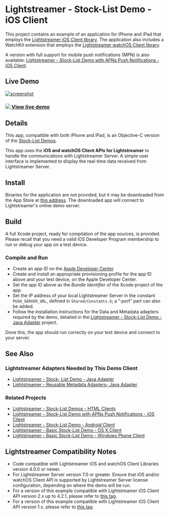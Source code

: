 # Lightstreamer - Stock-List Demo - iOS Client

<!-- START DESCRIPTION lightstreamer-example-stocklist-client-ios -->

This project contains an example of an application for iPhone and iPad that employs the [Lightstreamer iOS Client library](http://www.lightstreamer.com/api/ls-ios-client/latest/). The application also includes a WatchKit extension that employs the [Lightstreamer watchOS Client library](https://www.lightstreamer.com/api/ls-watchos-client/latest/).

A version with full support for mobile push notifications (MPN) is also available: [Lightstreamer - Stock-List Demo with APNs Push Notifications - iOS Client](https://github.com/Lightstreamer/Lightstreamer-example-MPNStockList-client-ios).

## Live Demo

[![screenshot](screenshot_newlarge.png)](https://itunes.apple.com/us/app/lightstreamer-stock-list/id930445387?mt=8)<br>
### [![](http://demos.lightstreamer.com/site/img/play.png) View live demo](https://itunes.apple.com/us/app/lightstreamer-stock-list/id930445387?mt=8)<br>

## Details

This app, compatible with both iPhone and iPad, is an Objective-C version of the [Stock-List Demos](https://github.com/Lightstreamer/Lightstreamer-example-Stocklist-client-javascript).<br>

This app uses the <b>iOS and watchOS Client APIs for Lightstreamer</b> to handle the communications with Lightstreamer Server. A simple user interface is implemented to display the real-time data received from Lightstreamer Server.<br>

## Install

Binaries for the application are not provided, but it may be downloaded from the App Store at [this address](https://itunes.apple.com/us/app/lightstreamer-stock-list/id930445387?mt=8). The downloaded app will connect to Lightstreamer's online demo server.

## Build

A full Xcode project, ready for compilation of the app sources, is provided. Please recall that you need a valid iOS Developer Program membership to run or debug your app on a test device.

### Compile and Run

* Create an *app ID* on the [Apple Developer Center](https://developer.apple.com/membercenter/index.action).
* Create and install an appropriate provisioning profile for the app ID above and your test device, on the Apple Developer Center.
* Set the app ID above as the *Bundle Identifier* of the Xcode project of the app.
* Set the IP address of your local Lightstreamer Server in the constant `PUSH_SERVER_URL`, defined in `Shared/Constants.h`; a ":port" part can also be added.
* Follow the installation instructions for the Data and Metadata adapters required by the demo, detailed in the [Lightstreamer - Stock-List Demo - Java Adapter](https://github.com/Lightstreamer/Lightstreamer-example-StockList-adapter-java) project.

Done this, the app should run correctly on your test device and connect to your server.

## See Also

### Lightstreamer Adapters Needed by This Demo Client

* [Lightstreamer - Stock- List Demo - Java Adapter](https://github.com/Lightstreamer/Lightstreamer-example-Stocklist-adapter-java)
* [Lightstreamer - Reusable Metadata Adapters- Java Adapter](https://github.com/Lightstreamer/Lightstreamer-example-ReusableMetadata-adapter-java)

### Related Projects

* [Lightstreamer - Stock-List Demos - HTML Clients](https://github.com/Lightstreamer/Lightstreamer-example-Stocklist-client-javascript)
* [Lightstreamer - Stock-List Demo with APNs Push Notifications - iOS Client](https://github.com/Lightstreamer/Lightstreamer-example-MPNStockList-client-ios)
* [Lightstreamer - Stock-List Demo - Android Client](https://github.com/Lightstreamer/Lightstreamer-example-AdvStockList-client-android)
* [Lightstreamer - Basic Stock-List Demo - OS X Client](https://github.com/Lightstreamer/Lightstreamer-example-StockList-client-osx)
* [Lightstreamer - Basic Stock-List Demo - Windows Phone Client](https://github.com/Lightstreamer/Lightstreamer-example-StockList-client-winphone)

## Lightstreamer Compatibility Notes

* Code compatible with Lightstreamer iOS and watchOS Client Libraries version 4.0.0 or newer.
* For Lightstreamer Server version 7.0 or greater. Ensure that iOS and/or watchOS Client API is supported by Lightstreamer Server license configuration, depending on where the demo will be run.
* For a version of this example compatible with Lightstreamer iOS Client API version 2.x up to 4.2.1, please refer to [this tag](https://github.com/Lightstreamer/Lightstreamer-example-StockList-client-ios/tree/latest-for-cocoapods).
* For a version of this example compatible with Lightstreamer iOS Client API version 1.x, please refer to [this tag](https://github.com/Lightstreamer/Lightstreamer-example-StockList-client-ios/tree/latest-for-client-1.x).
